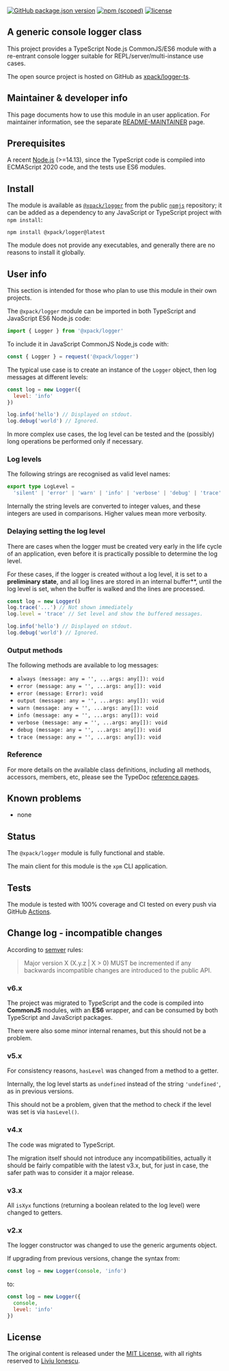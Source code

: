 [![GitHub package.json version](https://img.shields.io/github/package-json/v/xpack/logger-ts)](https://github.com/xpack/logger-ts/blob/mater/package.json)
[![npm (scoped)](https://img.shields.io/npm/v/@xpack/logger.svg)](https://www.npmjs.com/package/@xpack/logger)
[![license](https://img.shields.io/github/license/xpack/logger-ts.svg)](https://github.com/xpack/logger-ts/blob/xpack/LICENSE)

## A generic console logger class

This project provides a TypeScript Node.js CommonJS/ES6 module with a
re-entrant console logger suitable for REPL/server/multi-instance use cases.

The open source project is hosted on GitHub as
[xpack/logger-ts](https://github.com/xpack/logger-ts/).

## Maintainer & developer info

This page documents how to use this module in an user application.
For maintainer information, see the separate
[README-MAINTAINER](https://github.com/xpack/logger-ts/blob/master/README-MAINTAINER.md)
page.

## Prerequisites

A recent [Node.js](https://nodejs.org) (>=14.13), since the TypeScript code
is compiled into ECMAScript 2020 code, and the tests use ES6 modules.

## Install

The module is available as
[`@xpack/logger`](https://www.npmjs.com/package/@xpack/logger/)
from the public [`npmjs`](https://www.npmjs.com) repository;
it can be added as a dependency to any JavaScript or TypeScript
project with `npm install`:

```console
npm install @xpack/logger@latest
```

The module does not provide any executables, and generally there are no
reasons to install it globally.

## User info

This section is intended for those who plan to use this module in their
own projects.

The `@xpack/logger` module can be imported in both TypeScript
and JavaScript ES6 Node.js code:

```typescript
import { Logger } from '@xpack/logger'
```

To include it in JavaScript CommonJS Node,js code with:

```javascript
const { Logger } = request('@xpack/logger')
```

The typical use case is to create an instance of the `Logger` object,
then log messages at different levels:

```javascript
const log = new Logger({
  level: 'info'
})

log.info('hello') // Displayed on stdout.
log.debug('world') // Ignored.
```

In more complex use cases, the log level can be tested and the (possibly)
long operations be performed only if necessary.

### Log levels

The following strings are recognised as valid level names:

```typescript
export type LogLevel =
  'silent' | 'error' | 'warn' | 'info' | 'verbose' | 'debug' | 'trace' | 'all'
```

Internally the string levels are converted to integer values,
and these integers are used in comparisons. Higher values
mean more verbosity.

### Delaying setting the log level

There are cases when the logger must be created very early in the
life cycle of an application, even before it is practically possible
to determine the log level.

For these cases, if the logger is created without a log level,
it is set to a **preliminary state**, and all log lines are
stored in an internal buffer**, until the log
level is set, when the buffer is walked and the lines are processed.

```javascript
const log = new Logger()
log.trace('...') // Not shown immediately
log.level = 'trace' // Set level and show the buffered messages.

log.info('hello') // Displayed on stdout.
log.debug('world') // Ignored.
```

### Output methods

The following methods are available to log messages:

- `always (message: any = '', ...args: any[]): void`
- `error (message: any = '', ...args: any[]): void`
- `error (message: Error): void`
- `output (message: any = '', ...args: any[]): void`
- `warn (message: any = '', ...args: any[]): void`
- `info (message: any = '', ...args: any[]): void`
- `verbose (message: any = '', ...args: any[]): void`
- `debug (message: any = '', ...args: any[]): void`
- `trace (message: any = '', ...args: any[]): void`

### Reference

For more details on the available class definitions, including all methods,
accessors, members, etc,
please see the TypeDoc
[reference pages](https://xpack.github.io/logger-ts/).

## Known problems

- none

## Status

The `@xpack/logger` module is fully functional and stable.

The main client for this module is the `xpm` CLI application.

## Tests

The module is tested
with 100% coverage and CI tested on every push via GitHub
[Actions](https://github.com/xpack/logger-ts/actions/).

## Change log - incompatible changes

According to [semver](https://semver.org) rules:

> Major version X (X.y.z | X > 0) MUST be incremented if any
backwards incompatible changes are introduced to the public API.

### v6.x

The project was migrated to TypeScript and the code is compiled into
**CommonJS** modules, with an **ES6** wrapper, and can be consumed by both
TypeScript and JavaScript packages.

There were also some minor internal renames, but this should not be
a problem.

### v5.x

For consistency reasons, `hasLevel` was changed from a method to a getter.

Internally, the log level starts as `undefined` instead of the
string `'undefined'`, as in previous versions.

This should not be a problem, given that the method to check if
the level was set is via `hasLevel()`.

### v4.x

The code was migrated to TypeScript.

The migration itself should not introduce any incompatibilities,
actually it should be fairly compatible with the latest v3.x,
but, for just in case, the safer path was to consider it a major
release.

### v3.x

All `isXyx` functions (returning a boolean related to
the log level) were changed to getters.

### v2.x

The logger constructor was changed to use the generic arguments object.

If upgrading from previous versions, change the syntax from:

```javascript
const log = new Logger(console, 'info')
```

to:

```javascript
const log = new Logger({
  console,
  level: 'info'
})
```

## License

The original content is released under the
[MIT License](https://opensource.org/licenses/MIT/),
with all rights reserved to
[Liviu Ionescu](https://github.com/ilg-ul/).
